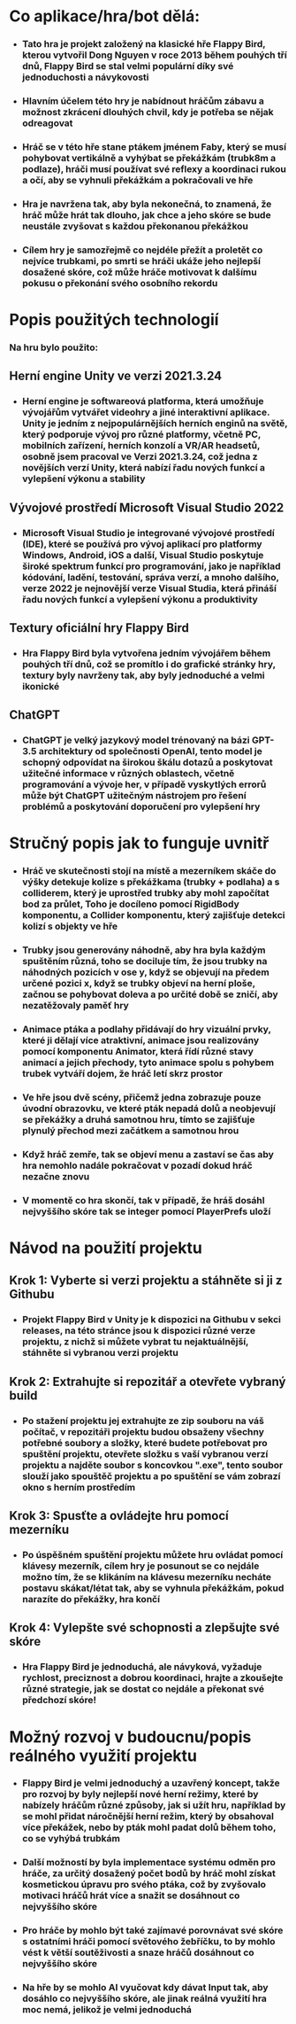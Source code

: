 # Co aplikace/hra/bot dělá:

- ### Tato hra je projekt založený na klasické hře Flappy Bird, kterou vytvořil Dong Nguyen v roce 2013 během pouhých tří dnů, Flappy Bird se stal velmi populární díky své jednoduchosti a návykovosti
- ### Hlavním účelem této hry je nabídnout hráčům zábavu a možnost zkrácení dlouhých chvil, kdy je potřeba se nějak odreagovat
- ### Hráč se v této hře stane ptákem jménem Faby, který se musí pohybovat vertikálně a vyhýbat se překážkám (trubk8m a podlaze), hráči musí používat své reflexy a koordinaci rukou a očí, aby se vyhnuli překážkám a pokračovali ve hře
- ### Hra je navržena tak, aby byla nekonečná, to znamená, že hráč může hrát tak dlouho, jak chce a jeho skóre se bude neustále zvyšovat s každou překonanou překážkou
- ### Cílem hry je samozřejmě co nejdéle přežít a proletět co nejvíce trubkami, po smrti se hráči ukáže jeho nejlepší dosažené skóre, což může hráče motivovat k dalšímu pokusu o překonání svého osobního rekordu

 # Popis použitých technologií
 
 ### Na hru bylo použito: 
 ## Herní engine Unity ve verzi 2021.3.24
- ### Herní engine je softwareová platforma, která umožňuje vývojářům vytvářet videohry a jiné interaktivní aplikace. Unity je jedním z nejpopulárnějších herních enginů na světě, který podporuje vývoj pro různé platformy, včetně PC, mobilních zařízení, herních konzolí a VR/AR headsetů, osobně jsem pracoval ve Verzi 2021.3.24, což jedna z novějších verzí Unity, která nabízí řadu nových funkcí a vylepšení výkonu a stability
 ## Vývojové prostředí Microsoft Visual Studio 2022
 - ### Microsoft Visual Studio je integrované vývojové prostředí (IDE), které se používá pro vývoj aplikací pro platformy Windows, Android, iOS a další, Visual Studio poskytuje široké spektrum funkcí pro programování, jako je například kódování, ladění, testování, správa verzí, a mnoho dalšího, verze 2022 je nejnovější verze Visual Studia, která přináší řadu nových funkcí a vylepšení výkonu a produktivity
 ## Textury oficiální hry Flappy Bird
 - ### Hra Flappy Bird byla vytvořena jedním vývojářem během pouhých tří dnů, což se promítlo i do grafické stránky hry, textury byly navrženy tak, aby byly jednoduché a velmi ikonické
 ## ChatGPT 
 - ### ChatGPT je velký jazykový model trénovaný na bázi GPT-3.5 architektury od společnosti OpenAI, tento model je schopný odpovídat na širokou škálu dotazů a poskytovat užitečné informace v různých oblastech, včetně programování a vývoje her, v případě vyskytlých errorů může být ChatGPT užitečným nástrojem pro řešení problémů a poskytování doporučení pro vylepšení hry

 # Stručný popis jak to funguje uvnitř
 
- ### Hráč ve skutečnosti stojí na místě a mezerníkem skáče do výšky detekuje kolize s překážkama (trubky + podlaha) a s colliderem, který je uprostřed trubky aby mohl započítat bod za průlet, Toho je docíleno pomocí RigidBody komponentu, a Collider komponentu, který zajišťuje detekci kolizí s objekty ve hře
- ### Trubky jsou generovány náhodně, aby hra byla každým spuštěním různá, toho se dociluje tím, že jsou trubky na náhodných pozicích v ose y, když se objevují na předem určené pozici x, když se trubky objeví na herní ploše, začnou se pohybovat doleva a po určité době se zničí, aby nezatěžovaly paměť hry
- ### Animace ptáka a podlahy přidávají do hry vizuální prvky, které ji dělají více atraktivní, animace jsou realizovány pomocí komponentu Animator, která řídí různé stavy animací a jejich přechody, tyto animace spolu s pohybem trubek vytváří dojem, že hráč letí skrz prostor
- ### Ve hře jsou dvě scény, přičemž jedna zobrazuje pouze úvodní obrazovku, ve které pták nepadá dolů a neobjevují se překážky a druhá samotnou hru, tímto se zajišťuje plynulý přechod mezi začátkem a samotnou hrou
- ### Když hráč zemře, tak se objeví menu a zastaví se čas aby hra nemohlo nadále pokračovat v pozadí dokud hráč nezačne znovu
- ### V momentě co hra skončí, tak v případě, že hráš dosáhl nejvyššího skóre tak se integer pomocí PlayerPrefs uloží

 # Návod na použití projektu
 
 ## Krok 1: Vyberte si verzi projektu a stáhněte si ji z Githubu
- ### Projekt Flappy Bird v Unity je k dispozici na Githubu v sekci releases, na této stránce jsou k dispozici různé verze projektu, z nichž si můžete vybrat tu nejaktuálnější, stáhněte si vybranou verzi projektu
 ## Krok 2: Extrahujte si repozitář a otevřete vybraný build
- ### Po stažení projektu jej extrahujte ze zip souboru na váš počítač, v repozitáři projektu budou obsaženy všechny potřebné soubory a složky, které budete potřebovat pro spuštění projektu, otevřete složku s vaší vybranou verzí projektu a najděte soubor s koncovkou ".exe", tento soubor slouží jako spouštěč projektu a po spuštění se vám zobrazí okno s herním prostředím
 ## Krok 3: Spusťte a ovládejte hru pomocí mezerníku
- ### Po úspěšném spuštění projektu můžete hru ovládat pomocí klávesy mezerník, cílem hry je posunout se co nejdále možno tím, že se klikáním na klávesu mezerníku necháte postavu skákat/létat tak, aby se vyhnula překážkám, pokud narazíte do překážky, hra končí
 ## Krok 4: Vylepšte své schopnosti a zlepšujte své skóre
- ### Hra Flappy Bird je jednoduchá, ale návyková, vyžaduje rychlost, preciznost a dobrou koordinaci, hrajte a zkoušejte různé strategie, jak se dostat co nejdále a překonat své předchozí skóre!

 # Možný rozvoj v budoucnu/popis reálného využití projektu
 
- ### Flappy Bird je velmi jednoduchý a uzavřený koncept, takže pro rozvoj by byly nejlepší nové herní režimy, které by nabízely hráčům různé způsoby, jak si užít hru, například by se mohl přidat náročnější herní režim, který by obsahoval více překážek, nebo by pták mohl padat dolů během toho, co se vyhýbá trubkám
- ### Další možností by byla implementace systému odměn pro hráče, za určitý dosažený počet bodů by hráč mohl získat kosmetickou úpravu pro svého ptáka, což by zvyšovalo motivaci hráčů hrát více a snažit se dosáhnout co nejvyššího skóre
- ### Pro hráče by mohlo být také zajímavé porovnávat své skóre s ostatními hráči pomocí světového žebříčku, to by mohlo vést k větší soutěživosti a snaze hráčů dosáhnout co nejvyššího skóre
- ### Na hře by se mohlo AI vyučovat kdy dávat Input tak, aby dosáhlo co nejvyššího skóre, ale jinak reálná využití hra moc nemá, jelikož je velmi jednoduchá

